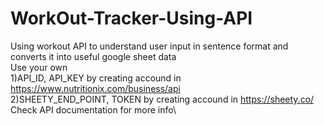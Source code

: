 # WorkOut-Tracker-Using-API
Using workout API to understand user input in sentence format and converts it into useful google sheet data\
Use your own \
1)API_ID, API_KEY by creating accound in https://www.nutritionix.com/business/api \
2)SHEETY_END_POINT, TOKEN by creating accound in https://sheety.co/ \
Check API documentation for more info\
